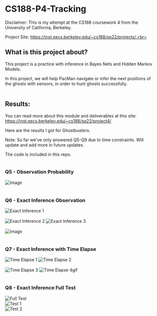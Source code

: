 # CS188-P4-Tracking

Disclaimer: This is my attempt at the CS188 coursework 4 from the University of California, Berkeley.<br>

Project Site: https://inst.eecs.berkeley.edu/~cs188/sp22/projects/.<br><br>

## What is this project about?<br>

This project is a practice with inference in Bayes Nets and Hidden Markov Models.<br>

In this project, we will help PacMan navigate or infer the next positions of the ghosts with sensors, in order to hunt ghosts successfully.<br><br>

## Results:<br>

You can read more about this module and deliverables at this site: https://inst.eecs.berkeley.edu/~cs188/sp22/project4/<br>

Here are the results I got for Ghostbusters.<br>

Note: So far we've only answered Q5-Q9 due to time constraints. Will update and add more in future updates.<br>

The code is included in this repo.<br><br>

### Q5 - Observation Probability<br>
![image](https://user-images.githubusercontent.com/98131995/225816129-57e8dc56-6c1d-4c86-9ae1-9eb23f9548b6.png)<br><br>

### Q6 - Exact Inference Observation<br>
![Exact Inference 1](https://user-images.githubusercontent.com/98131995/225228716-ccca6007-35bb-4d84-ab82-9483da138174.gif)<br><br>
![Exact Inference 2](https://user-images.githubusercontent.com/98131995/225229480-7c9b0d45-d89b-4110-a891-948fbafd727e.gif)
![Exact Inference 3](https://user-images.githubusercontent.com/98131995/225230420-de5b65b9-ef67-483b-9ab1-e716003d08a6.gif)<br><br>
![image](https://user-images.githubusercontent.com/98131995/225227811-8a5d7879-f564-4ecf-9505-fca8fe1f3630.png)<br><br>

### Q7 - Exact Inference with Time Elapse<br>
![Time Elapse 1](https://user-images.githubusercontent.com/98131995/225379805-ad56219b-0863-41ef-ab7e-08d33219589b.gif)
![Time Elapse 2](https://user-images.githubusercontent.com/98131995/225379823-ea002dc5-6a4d-4097-a483-c4e9134553a4.gif)<br><br> 
![Time Elapse 3](https://user-images.githubusercontent.com/98131995/225379929-0ac91ea4-dd6c-4a99-ab29-a301b094b518.gif)
![Time Elapse 4gif](https://user-images.githubusercontent.com/98131995/225379967-f18a2c89-5260-48e3-9d7f-3f959cf16873.gif)<br><br>

### Q8 - Exact Inference Full Test<br>
![Full Test](https://user-images.githubusercontent.com/98131995/225526162-63f96fcd-b786-4ae4-8bb3-f7ddbc7a26a8.gif)<br>
![Test 1](https://user-images.githubusercontent.com/98131995/225530438-3f453282-be1a-4818-8ce0-6f93ced90dd6.gif)<br>
![Test 2](https://user-images.githubusercontent.com/98131995/225530818-fb9959ee-5bb2-483c-8354-85724044c0b8.gif)<br><br>
